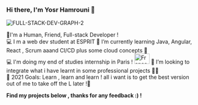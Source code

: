 ###                                                               Hi there, I'm Yosr Hamrouni 👋 
![FULL-STACK-DEV-GRAPH-2](https://user-images.githubusercontent.com/57325844/137721878-a0d78780-81b9-4617-9c44-e0385489d290.jpg)
<p>
🧑I'm a Human, Friend, Full-stack Developer ! <br>
💻 I m a web dev student at ESPRIT 
🏻‍ I’m currently learning Java, Angular, React , Scrum aaand CI/CD plus some cloud concepts 💯 <br>
💻 I'm doing my end of studies internship in Paris !
 <img src="https://flagcdn.com/w40/fr.png"
  srcset="https://flagcdn.com/w80/fr.png 2x"
  width="40"
  height="27"
  alt="France">
👯 I’m looking to integrate what i have learnt in some professional projects 💪🏽 <br>
🥅 2021 Goals: Learn , learn and learn ! all i want is to get the best version out of me to take off the L later !🌱<br>
</p>
<b> Find my projects below , thanks for any feedback :)  ! </b>


 
                         
                   

